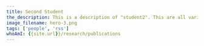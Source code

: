 ```yaml
---
title: Second Student
the_description: This is a description of "student2". This are all variables that can be easily changed without touching the static html file.
image_filename: hero-3.png
tags: ['people', 'rss']
whoAmI: {{site.url}}/research/publications
---
```

